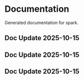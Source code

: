 # Documentation

Generated documentation for spark.

## Doc Update 2025-10-15

## Doc Update 2025-10-15

## Doc Update 2025-10-15
